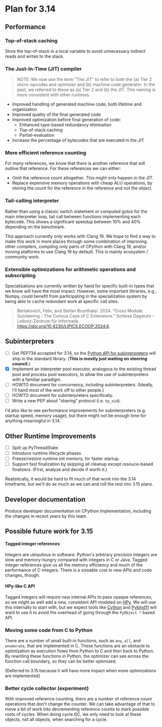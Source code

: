 # Plan for 3.14

## Performance

### Top-of-stack caching

Store the top-of-stack in a local variable to avoid unnecessary indirect reads and writes to the stack.

### The Just-In-Time (JIT) compiler

> NOTE: We now use the term "The JIT" to refer to both the (a) Tier 2 micro-opcodes and optimizer and (b) machine code generator.
  In the past, we referred to these as (a) Tier 2 and (b) the JIT.
  This naming is more consistent with other runtimes.

* Improved handling of generated machine code, both lifetime and organization
* Improved quality of the final generated code
* Improved optimization before final generation of code:
  * Enhanced type-based redundancy elimination
  * Top-of-stack caching
  * Partial-evaluation
* Increase the percentage of bytecodes that are executed in the JIT

### More efficient reference counting

For many references, we know that there is another reference that will outlive that reference.
For these references we can either:

* Omit the reference count altogether. This might only happen in the JIT.
* Replace expensive memory operations with cheap ALU operations, by storing the count for the reference in the reference and not the object.

### Tail-calling interpreter

Rather than using a classic switch statement or computed gotos for the main interpreter loop, tail call between functions implementing each bytecode.  This shows a significant speedup between 10% and 40% depending on the benchmark.

This approach currently only works with Clang 19.  We hope to find a way to make this work in more places through some combination of improving other compilers, compiling only parts of CPython with Clang 19, and/or moving platforms to use Clang 19 by default.  This is mainly ecosystem / community work.

### Extensible optimizations for arithmetic operations and subscripting

Specializations are currently written by hand for specific built-in types that we know will have the most impact.
However, some important libraries, e.g., Numpy, could benefit from participating in the specialization system by being able to cache redundant work at specific call sites.

> Berlakovich, Felix, and Stefan Brunthaler. 2024. “Cross Module Quickening - The Curious Case of C Extensions.” Schloss Dagstuhl – Leibniz-Zentrum für Informatik. https://doi.org/10.4230/LIPICS.ECOOP.2024.6.

## Subinterpreters

* [ ] Get PEP734 accepted for 3.14, so the [Python API for subinterpreters](https://pypi.org/project/interpreters-pep-734/) will ship in the standard library.  (**This is mostly just waiting on steering council.**)
* [X] Implement an interpreter pool executor, analogous to the existing thread pool and process pool executors, to allow the use of subinterpreters with a familiar paradigm.
* [ ] HOWTO document for concurrency, including subinterpreters.  (Ideally, I'll hand most of the work off to other people.)
* [ ] HOWTO document for subinterpreters specifically.
* [ ] Write a new PEP about "sharing" protocol (i.e. `tp_xid`).

I'd also like to see performance improvements for subinterpreters (e.g. startup speed, memory usage), but there might not be enough time for anything meaningful in 3.14.

## Other Runtime Improvements

* [ ] Split up PyThreadState.
* [ ] Introduce runtime lifecycle phases.
* [ ] Freeze/restore runtime init memory, for faster startup.
* [ ] Support fast finalization by skipping all cleanup except resouce-based finalizers.  (First, analyze and decide if worth it.)

Realistically, it would be hard to fit much of that work into the 3.14 timeframe, but we'll do as much as we can and roll the rest into 3.15 plans.

## Developer documentation

Produce developer documentation on CPython implementation, including the changes in recent years by this team.

## Possible future work for 3.15

#### Tagged integer references

Integers are ubiquitous in software. Python's arbitrary precision integers are slow and memory-hungry compared with integers in C or Java.
Tagged integer references give us all the memory efficiency and much of the performance of C integers.
There is a sizeable cost in new APIs and code changes, though.

#### HPy-like C API

Tagged integers will require new internal APIs to pass opaque references, so we might as well add a new, consistent API modeled on [HPy](https://hpyproject.org/).
We will use this internally to start with, but we expect tools like [Cython](https://cython.org/) and [Pybind11](https://github.com/pybind/pybind11) will want to use it to avoid the overhead of going through the `PyObject *` based API.

### Moving some code from C to Python

There are a number of small built-in functions, such as `any`, `all`, and `enumerate`, that are implemented in C.
These functions are an obstacle to optimization as execution flows from Python to C and then back to Python.
By rewriting these functions in Python, the optimizer can see across the function call boundary, so they can be better optimized.

(Deferred to 3.15 because it will have more impact when more optimizations are implemented)

### Better cycle collector (experiment)

With improved reference counting, there are a number of reference count operations that don't change the counter.
We can take advantage of that to move a bit of work into decrementing reference counts to mark possible roots of cycles.
When doing cycle GC, we only need to look at these objects, not all objects, when searching for a cycle.
